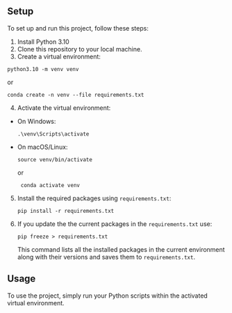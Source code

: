 ## Setup

To set up and run this project, follow these steps:

1. Install Python 3.10
2. Clone this repository to your local machine.
3. Create a virtual environment:

  ```
  python3.10 -m venv venv 
  ```
or 
  ```
  conda create -n venv --file requirements.txt
  ```

4. Activate the virtual environment:

- On Windows:

  ```
  .\venv\Scripts\activate
  ```

- On macOS/Linux:

  ```
  source venv/bin/activate 
  ```
  or
  ```
   conda activate venv
  ```

5. Install the required packages using `requirements.txt`:

    ```
    pip install -r requirements.txt
    ```

6. If you update the the current packages in the `requirements.txt` use:
    ```
    pip freeze > requirements.txt
    ```
    This command lists all the installed packages in the current environment along with their versions and saves them to `requirements.txt`.

## Usage

To use the project, simply run your Python scripts within the activated virtual environment.